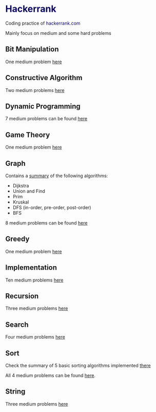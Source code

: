 # <font color="rgb(58, 167, 60)">Hackerrank</font>

Coding practice of <font color="rgb(58, 167, 60)">hackerrank.com</font>

Mainly focus on medium and some hard problems

## Bit Manipulation
One medium problem [here](BitManipulation)

## Constructive Algorithm
Two medium problems [here](ConstructiveAlgorithms)

## Dynamic Programming
7 medium problems can be found [here](DynamicProgramming)

## Game Theory
One medium problem [here](GameTheory)

## Graph
Contains a [summary](Graph/README.md) of the following algorithms:
* Dijkstra
* Union and Find
* Prim
* Kruskal
* DFS (in-order, pre-order, post-order)
* BFS

8 medium problems can be found [here](Graph)

## Greedy
One medium problem [here](Greedy)

## Implementation
Ten medium problems [here](Implementation)

## Recursion
Three medium problems [here](Recursion)

## Search
Four medium problems [here](Search)

## Sort
Check the summary of 5 basic sorting algorithms implemented [there](Sort/sort.py)

All 4 medium problems can be found [here](Sort).

## String
Three medium problems [here](Strings)
